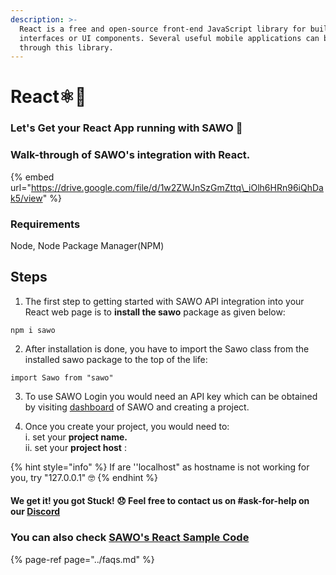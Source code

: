 ```yaml
---
description: >-
  React is a free and open-source front-end JavaScript library for building user
  interfaces or UI components. Several useful mobile applications can be built
  through this library.
---
```


# React⚛️🤘

### Let's Get your React App running with SAWO 🙌 

### Walk-through of SAWO's integration with React.

{% embed url="https://drive.google.com/file/d/1w2ZWJnSzGmZttq\_iOlh6HRn96iQhDak5/view" %}

#### 

### **Requirements**

Node, Node Package Manager\(NPM\)

## **Steps**

1. The first step to getting started with SAWO API integration into your React web page is to **install the sawo** package as given below:

```text
npm i sawo
```

2. After installation is done, you have to import the Sawo class from the installed sawo package to the top of the life:

```text
import Sawo from "sawo"
```

3. To use SAWO Login you would need an API key which can be obtained by visiting [dashboard](https://dev.sawolabs.com/) of SAWO and creating a project.

4.  Once you create your project, you would need to:  
      i.  set your **project name.**  
      ii. set your **project host** :  


{% hint style="info" %}
If are ''localhost" as hostname is not working for you, try "127.0.0.1" 🤓 
{% endhint %}

#### We get it! you got Stuck! 😞 Feel free to contact us on \#ask-for-help on our [Discord](https://discord.com/invite/TpnCfMUE5P)

### You can also check [SAWO's React Sample Code](https://github.com/sawolabs/React-Sample-App) 

{% page-ref page="../faqs.md" %}

